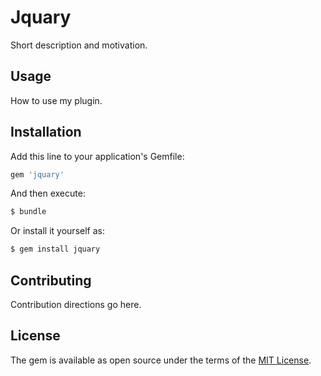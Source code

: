 # Jquary
Short description and motivation.

## Usage
How to use my plugin.

## Installation
Add this line to your application's Gemfile:

```ruby
gem 'jquary'
```

And then execute:
```bash
$ bundle
```

Or install it yourself as:
```bash
$ gem install jquary
```

## Contributing
Contribution directions go here.

## License
The gem is available as open source under the terms of the [MIT License](http://opensource.org/licenses/MIT).
